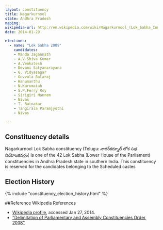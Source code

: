 ```yaml
---
layout: constituency
title: Nagarkurnool
state: Andhra Pradesh
mapimg: 
wikipedia-url: http://en.wikipedia.com/wiki/Nagarkurnool_(Lok_Sabha_Constituency)
date: 2014-01-29

elections: 
  - name: "Lok Sabha 2009"
    candidates: 
    - Manda Jagannath 
    - A.V.Shiva Kumar 
    - A.Venkatesh 
    - Devani Satyanarayana 
    - G. Vidyasagar 
    - Guvvala Balaraj 
    - Hanumanthu 
    - N.Kurumaiah 
    - S.P.Ferry Roy 
    - Sirigiri Mannem 
    - Nivas 
    - T. Ratnakar 
    - Tangirala Paramjyothi 
    - Nivas 

---
```

## Constituency details
Nagarkurnool Lok Sabha constituency (Telugu: నాగర్‌కర్నూల్ లోక సభ నియోజకవర్గం) is one of the 42 Lok Sabha (Lower House of the Parliament) constituencies in Andhra Pradesh state in southern India. This constituency is reserved for the candidates belonging to the Scheduled castes




## Election History
{% include "constituency_election_history.html" %}

##Reference
Wikipedia References
- [Wikipedia profile]({{page.profile.wikipedia}}), accessed Jan 27, 2014.
- ["Delimitation of Parliamentary and Assembly Constituencies Order, 2008"][wiki1]

[wiki1]: http://eci.nic.in/eci_main/CurrentElections/CONSOLIDATED_ORDER%20_ECI%20.pdf
